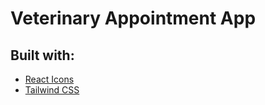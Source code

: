 # Veterinary Appointment App

## Built with:
- [React Icons](https://react-icons.github.io/react-icons)
- [Tailwind CSS](https://tailwindcss.com/)
